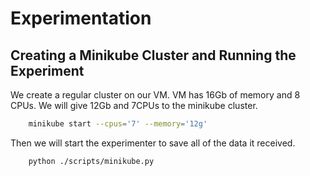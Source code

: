 # Experimentation
## Creating a Minikube Cluster and Running the Experiment
We create a regular cluster on our VM. VM has 16Gb of memory and 8 CPUs. We will give 12Gb and 7CPUs to the minikube cluster.

```sh
    minikube start --cpus='7' --memory='12g'
```

Then we will start the experimenter to save all of the data it received.

```sh
    python ./scripts/minikube.py 
```
